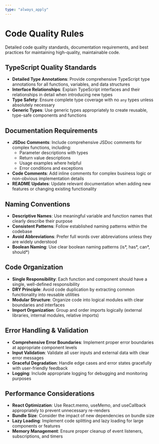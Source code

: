 ```yaml
---
type: "always_apply"
---
```


# Code Quality Rules

Detailed code quality standards, documentation requirements, and best practices for maintaining high-quality, maintainable code.

## TypeScript Quality Standards

- **Detailed Type Annotations**: Provide comprehensive TypeScript type annotations for all functions, variables, and data structures
- **Interface Relationships**: Explain TypeScript interfaces and their relationships in detail when introducing new types
- **Type Safety**: Ensure complete type coverage with no `any` types unless absolutely necessary
- **Generic Types**: Use generic types appropriately to create reusable, type-safe components and functions

## Documentation Requirements

- **JSDoc Comments**: Include comprehensive JSDoc comments for complex functions, including:
  - Parameter descriptions with types
  - Return value descriptions
  - Usage examples where helpful
  - Error conditions and exceptions
- **Code Comments**: Add inline comments for complex business logic or non-obvious implementation details
- **README Updates**: Update relevant documentation when adding new features or changing existing functionality

## Naming Conventions

- **Descriptive Names**: Use meaningful variable and function names that clearly describe their purpose
- **Consistent Patterns**: Follow established naming patterns within the codebase
- **Avoid Abbreviations**: Prefer full words over abbreviations unless they are widely understood
- **Boolean Naming**: Use clear boolean naming patterns (is*, has*, can*, should*)

## Code Organization

- **Single Responsibility**: Each function and component should have a single, well-defined responsibility
- **DRY Principle**: Avoid code duplication by extracting common functionality into reusable utilities
- **Modular Structure**: Organize code into logical modules with clear boundaries and interfaces
- **Import Organization**: Group and order imports logically (external libraries, internal modules, relative imports)

## Error Handling & Validation

- **Comprehensive Error Boundaries**: Implement proper error boundaries at appropriate component levels
- **Input Validation**: Validate all user inputs and external data with clear error messages
- **Graceful Degradation**: Handle edge cases and error states gracefully with user-friendly feedback
- **Logging**: Include appropriate logging for debugging and monitoring purposes

## Performance Considerations

- **React Optimization**: Use React.memo, useMemo, and useCallback appropriately to prevent unnecessary re-renders
- **Bundle Size**: Consider the impact of new dependencies on bundle size
- **Lazy Loading**: Implement code splitting and lazy loading for large components or features
- **Memory Management**: Ensure proper cleanup of event listeners, subscriptions, and timers
